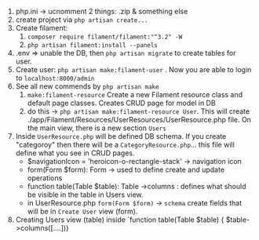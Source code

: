 1. php.ini -> ucnomment 2 things: .zip & something else
2. create project via `php artisan create...`
3. Create filament:
   1. `composer require filament/filament:"^3.2" -W`
   2. `php artisan filament:install --panels` 
4. .env => unable the DB, then `php artisan migrate` to create tables for user.  
5. Create user: `php artisan make:filament-user` . Now you are able to login to `localhost:8000/admin` 
6.  See all new commends by `php artisan make` 
    1. `make:filament-resource`          Create a new Filament resource class and default page classes. Creates CRUD page for model in DB
    2. do this -> `php artisan make:filament-resource User`. This will create ./app/Filament/Resources/UserResources/UserResource.php file. On the main view, there is a new section `Users` 
7. Inside `UserResource.php` will be defined DB schema. If you create "categoroy" then there will be a `CategoryResource.php`... this file will define what you see in CRUD pages.
   * $navigationIcon = 'heroicon-o-rectangle-stack' -> navigation icon  
   * form(Form $form): Form -> used to define create and update operations
   * function table(Table $table): Table ->columns : defines what should be visible in the table in Users view. 
   * in UserResource.php `form(Form $form)` -> `schema` create fields that will be in `Create User` view (form).
8. Creating Users view (table) inside `function table(Table $table) { $table->columns([....])}


